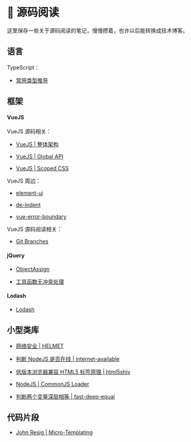 # 🚄 源码阅读

这里保存一些关于源码阅读的笔记，慢慢攒着，也许以后能转换成技术博客。

## 语言

TypeScript：

- [常用类型推导](/articles/source-code/ts/utility-types.html)

## 框架

#### VueJS

VueJS 源码相关：

- [VueJS | 整体架构](/articles/source-code/vuejs/vuejs.html)

- [VueJS | Global API](/articles/source-code/vuejs/api.html)

- [VueJS | Scoped CSS](/articles/source-code/vuejs/scoped-css.html)

VueJS 周边：

- [element-ui](/articles/source-code/vuejs/element-ui.html)

- [de-indent](/articles/source-code/vuejs/de-indent.html)

- [vue-error-boundary](/articles/source-code/vuejs/error-boundary.html)

VueJS 源码阅读相关：

- [Git Branches](/articles/source-code/vuejs/git-log.html)

#### jQuery

- [ObjectAssign](/articles/source-code/jquery/object-assign.html)

- [工具函数无冲突处理](/articles/source-code/jquery/no-conflict.html)

#### Lodash

- [Lodash](/articles/source-code/lodash/lodash.html)

## 小型类库

- [网络安全 | HELMET](/articles/helmet-and-security.html)

- [判断 NodeJS 是否在线 | internet-available](/articles/source-code/module/is-online.html)

- [低版本浏览器兼容 HTML5 标签原理 | html5shiv](/articles/source-code/module/html5shiv.html)

- [NodeJS | CommonJS Loader](/articles/source-code/nodejs/require.html)

- [判断两个变量深层相等 | fast-deep-equal](/articles/source-code/module/fast-deep-equal.html)

## 代码片段

- [John Resig | Micro-Templating](/articles/source-code/segment/micro-templating.html)
